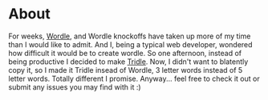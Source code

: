 # About
For weeks, [Wordle](https://www.nytimes.com/games/wordle/index.html), and Wordle knockoffs have taken up more of my time than I would like to admit. And I, being a typical web developer, wondered how difficult it would be to create wordle. So one afternoon, instead of being productive I decided to make [Tridle](tridle.netlify.app). Now, I didn't want to blatently copy it, so I made it Tridle insead of Wordle, 3 letter words instead of 5 letter words. Totally different I promise. Anyway... feel free to check it out or submit any issues you may find with it :)
